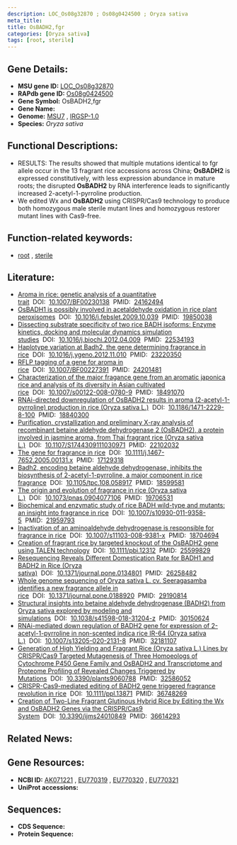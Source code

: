 ```yaml
---
description: LOC_Os08g32870 ; Os08g0424500 ; Oryza sativa
meta_title:
title: OsBADH2,fgr
categories: [Oryza sativa]
tags: [root, sterile]
---
```


## Gene Details:
- **MSU gene ID:** [LOC_Os08g32870](http://rice.uga.edu/cgi-bin/ORF_infopage.cgi?orf=LOC_Os08g32870)  
- **RAPdb gene ID:** [Os08g0424500](https://rapdb.dna.affrc.go.jp/locus/?name=Os08g0424500)  
- **Gene Symbol:** OsBADH2,fgr
- **Gene Name:**
- **Genome:**  [MSU7](http://rice.uga.edu/)&nbsp;,&nbsp;[IRGSP-1.0](https://rapdb.dna.affrc.go.jp/download/irgsp1.html)
- **Species:** *Oryza sativa*

## Functional Descriptions:
   - RESULTS: The results showed that multiple mutations identical to fgr allele occur in the 13 fragrant rice accessions across China; **OsBADH2** is expressed constitutively, with less expression abundance in mature roots; the disrupted **OsBADH2** by RNA interference leads to significantly increased 2-acetyl-1-pyrroline production.
   - We edited Wx and **OsBADH2** using CRISPR/Cas9 technology to produce both homozygous male sterile mutant lines and homozygous restorer mutant lines with Cas9-free.

## Function-related keywords:
   - [root](/tags/root/)&nbsp;,&nbsp;[sterile](/tags/sterile/)

## Literature:
   - [Aroma in rice: genetic analysis of a quantitative trait](https://www.doi.org/10.1007/BF00230138)&nbsp;&nbsp;DOI:&nbsp;&nbsp;[10.1007/BF00230138](https://www.doi.org/10.1007/BF00230138)&nbsp;&nbsp;PMID:&nbsp;&nbsp;[24162494](https://pubmed.ncbi.nlm.nih.gov/24162494/)
   - [OsBADH1 is possibly involved in acetaldehyde oxidation in rice plant peroxisomes](https://www.doi.org/10.1016/j.febslet.2009.10.039)&nbsp;&nbsp;DOI:&nbsp;&nbsp;[10.1016/j.febslet.2009.10.039](https://www.doi.org/10.1016/j.febslet.2009.10.039)&nbsp;&nbsp;PMID:&nbsp;&nbsp;[19850038](https://pubmed.ncbi.nlm.nih.gov/19850038/)
   - [Dissecting substrate specificity of two rice BADH isoforms: Enzyme kinetics, docking and molecular dynamics simulation studies](https://www.doi.org/10.1016/j.biochi.2012.04.009)&nbsp;&nbsp;DOI:&nbsp;&nbsp;[10.1016/j.biochi.2012.04.009](https://www.doi.org/10.1016/j.biochi.2012.04.009)&nbsp;&nbsp;PMID:&nbsp;&nbsp;[22534193](https://pubmed.ncbi.nlm.nih.gov/22534193/)
   - [Haplotype variation at Badh2, the gene determining fragrance in rice](https://www.doi.org/10.1016/j.ygeno.2012.11.010)&nbsp;&nbsp;DOI:&nbsp;&nbsp;[10.1016/j.ygeno.2012.11.010](https://www.doi.org/10.1016/j.ygeno.2012.11.010)&nbsp;&nbsp;PMID:&nbsp;&nbsp;[23220350](https://pubmed.ncbi.nlm.nih.gov/23220350/)
   - [RFLP tagging of a gene for aroma in rice](https://www.doi.org/10.1007/BF00227391)&nbsp;&nbsp;DOI:&nbsp;&nbsp;[10.1007/BF00227391](https://www.doi.org/10.1007/BF00227391)&nbsp;&nbsp;PMID:&nbsp;&nbsp;[24201481](https://pubmed.ncbi.nlm.nih.gov/24201481/)
   - [Characterization of the major fragance gene from an aromatic japonica rice and analysis of its diversity in Asian cultivated rice](https://www.doi.org/10.1007/s00122-008-0780-9)&nbsp;&nbsp;DOI:&nbsp;&nbsp;[10.1007/s00122-008-0780-9](https://www.doi.org/10.1007/s00122-008-0780-9)&nbsp;&nbsp;PMID:&nbsp;&nbsp;[18491070](https://pubmed.ncbi.nlm.nih.gov/18491070/)
   - [RNAi-directed downregulation of OsBADH2 results in aroma (2-acetyl-1-pyrroline) production in rice (Oryza sativa L.)](https://www.doi.org/10.1186/1471-2229-8-100)&nbsp;&nbsp;DOI:&nbsp;&nbsp;[10.1186/1471-2229-8-100](https://www.doi.org/10.1186/1471-2229-8-100)&nbsp;&nbsp;PMID:&nbsp;&nbsp;[18840300](https://pubmed.ncbi.nlm.nih.gov/18840300/)
   - [Purification, crystallization and preliminary X-ray analysis of recombinant betaine aldehyde dehydrogenase 2 (OsBADH2), a protein involved in jasmine aroma, from Thai fragrant rice (Oryza sativa L.)](https://www.doi.org/10.1107/S1744309111030971)&nbsp;&nbsp;DOI:&nbsp;&nbsp;[10.1107/S1744309111030971](https://www.doi.org/10.1107/S1744309111030971)&nbsp;&nbsp;PMID:&nbsp;&nbsp;[22102032](https://pubmed.ncbi.nlm.nih.gov/22102032/)
   - [The gene for fragrance in rice](https://www.doi.org/10.1111/j.1467-7652.2005.00131.x)&nbsp;&nbsp;DOI:&nbsp;&nbsp;[10.1111/j.1467-7652.2005.00131.x](https://www.doi.org/10.1111/j.1467-7652.2005.00131.x)&nbsp;&nbsp;PMID:&nbsp;&nbsp;[17129318](https://pubmed.ncbi.nlm.nih.gov/17129318/)
   - [Badh2, encoding betaine aldehyde dehydrogenase, inhibits the biosynthesis of 2-acetyl-1-pyrroline, a major component in rice fragrance](https://www.doi.org/10.1105/tpc.108.058917)&nbsp;&nbsp;DOI:&nbsp;&nbsp;[10.1105/tpc.108.058917](https://www.doi.org/10.1105/tpc.108.058917)&nbsp;&nbsp;PMID:&nbsp;&nbsp;[18599581](https://pubmed.ncbi.nlm.nih.gov/18599581/)
   - [The origin and evolution of fragrance in rice (Oryza sativa L.)](https://www.doi.org/10.1073/pnas.0904077106)&nbsp;&nbsp;DOI:&nbsp;&nbsp;[10.1073/pnas.0904077106](https://www.doi.org/10.1073/pnas.0904077106)&nbsp;&nbsp;PMID:&nbsp;&nbsp;[19706531](https://pubmed.ncbi.nlm.nih.gov/19706531/)
   - [Biochemical and enzymatic study of rice BADH wild-type and mutants: an insight into fragrance in rice](https://www.doi.org/10.1007/s10930-011-9358-5)&nbsp;&nbsp;DOI:&nbsp;&nbsp;[10.1007/s10930-011-9358-5](https://www.doi.org/10.1007/s10930-011-9358-5)&nbsp;&nbsp;PMID:&nbsp;&nbsp;[21959793](https://pubmed.ncbi.nlm.nih.gov/21959793/)
   - [Inactivation of an aminoaldehyde dehydrogenase is responsible for fragrance in rice](https://www.doi.org/10.1007/s11103-008-9381-x)&nbsp;&nbsp;DOI:&nbsp;&nbsp;[10.1007/s11103-008-9381-x](https://www.doi.org/10.1007/s11103-008-9381-x)&nbsp;&nbsp;PMID:&nbsp;&nbsp;[18704694](https://pubmed.ncbi.nlm.nih.gov/18704694/)
   - [Creation of fragrant rice by targeted knockout of the OsBADH2 gene using TALEN technology](https://www.doi.org/10.1111/pbi.12312)&nbsp;&nbsp;DOI:&nbsp;&nbsp;[10.1111/pbi.12312](https://www.doi.org/10.1111/pbi.12312)&nbsp;&nbsp;PMID:&nbsp;&nbsp;[25599829](https://pubmed.ncbi.nlm.nih.gov/25599829/)
   - [Resequencing Reveals Different Domestication Rate for BADH1 and BADH2 in Rice (Oryza sativa)](https://www.doi.org/10.1371/journal.pone.0134801)&nbsp;&nbsp;DOI:&nbsp;&nbsp;[10.1371/journal.pone.0134801](https://www.doi.org/10.1371/journal.pone.0134801)&nbsp;&nbsp;PMID:&nbsp;&nbsp;[26258482](https://pubmed.ncbi.nlm.nih.gov/26258482/)
   - [Whole genome sequencing of Oryza sativa L. cv. Seeragasamba identifies a new fragrance allele in rice](https://www.doi.org/10.1371/journal.pone.0188920)&nbsp;&nbsp;DOI:&nbsp;&nbsp;[10.1371/journal.pone.0188920](https://www.doi.org/10.1371/journal.pone.0188920)&nbsp;&nbsp;PMID:&nbsp;&nbsp;[29190814](https://pubmed.ncbi.nlm.nih.gov/29190814/)
   - [Structural insights into betaine aldehyde dehydrogenase (BADH2) from Oryza sativa explored by modeling and simulations](https://www.doi.org/10.1038/s41598-018-31204-z)&nbsp;&nbsp;DOI:&nbsp;&nbsp;[10.1038/s41598-018-31204-z](https://www.doi.org/10.1038/s41598-018-31204-z)&nbsp;&nbsp;PMID:&nbsp;&nbsp;[30150624](https://pubmed.ncbi.nlm.nih.gov/30150624/)
   - [RNAi-mediated down regulation of BADH2 gene for expression of 2-acetyl-1-pyrroline in non-scented indica rice IR-64 (Oryza sativa L.)](https://www.doi.org/10.1007/s13205-020-2131-8)&nbsp;&nbsp;DOI:&nbsp;&nbsp;[10.1007/s13205-020-2131-8](https://www.doi.org/10.1007/s13205-020-2131-8)&nbsp;&nbsp;PMID:&nbsp;&nbsp;[32181107](https://pubmed.ncbi.nlm.nih.gov/32181107/)
   - [Generation of High Yielding and Fragrant Rice (Oryza sativa L.) Lines by CRISPR/Cas9 Targeted Mutagenesis of Three Homoeologs of Cytochrome P450 Gene Family and OsBADH2 and Transcriptome and Proteome Profiling of Revealed Changes Triggered by Mutations](https://www.doi.org/10.3390/plants9060788)&nbsp;&nbsp;DOI:&nbsp;&nbsp;[10.3390/plants9060788](https://www.doi.org/10.3390/plants9060788)&nbsp;&nbsp;PMID:&nbsp;&nbsp;[32586052](https://pubmed.ncbi.nlm.nih.gov/32586052/)
   - [CRISPR-Cas9-mediated editing of BADH2 gene triggered fragrance revolution in rice](https://www.doi.org/10.1111/ppl.13871)&nbsp;&nbsp;DOI:&nbsp;&nbsp;[10.1111/ppl.13871](https://www.doi.org/10.1111/ppl.13871)&nbsp;&nbsp;PMID:&nbsp;&nbsp;[36748269](https://pubmed.ncbi.nlm.nih.gov/36748269/)
   - [Creation of Two-Line Fragrant Glutinous Hybrid Rice by Editing the Wx and OsBADH2 Genes via the CRISPR/Cas9 System](https://www.doi.org/10.3390/ijms24010849)&nbsp;&nbsp;DOI:&nbsp;&nbsp;[10.3390/ijms24010849](https://www.doi.org/10.3390/ijms24010849)&nbsp;&nbsp;PMID:&nbsp;&nbsp;[36614293](https://pubmed.ncbi.nlm.nih.gov/36614293/)

## Related News:

## Gene Resources:
- **NCBI ID:**  [AK071221](http://www.ncbi.nlm.nih.gov/nuccore/AK071221)&nbsp;,&nbsp;[EU770319](http://www.ncbi.nlm.nih.gov/nuccore/EU770319)&nbsp;,&nbsp;[EU770320](http://www.ncbi.nlm.nih.gov/nuccore/EU770320)&nbsp;,&nbsp;[EU770321](http://www.ncbi.nlm.nih.gov/nuccore/EU770321)
- **UniProt accessions:** [](https://www.uniprot.org/uniprotkb//entry)

## Sequences:
- **CDS Sequence:**
- **Protein Sequence:**
